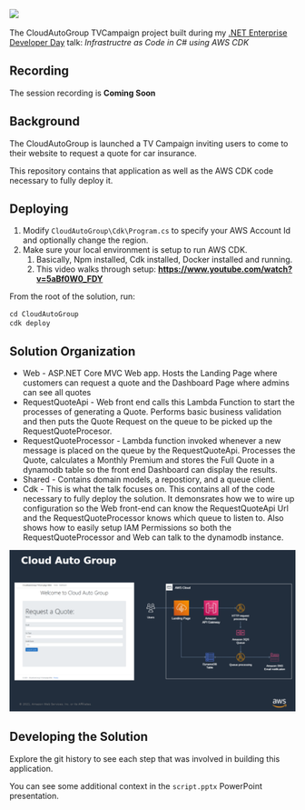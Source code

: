 ![](https://www.developerweek.com/global/wp-content/uploads/2021/08/AWS-Landing-Page-Banner-1536x152.jpg)

The CloudAutoGroup TVCampaign project built during my [.NET Enterprise Developer Day](https://www.developerweek.com/global/conference/cloud/net-enterprise-developer-day-hosted-by-amazon-web-services/) talk: _Infrastructre as Code in C# using AWS CDK_

## Recording

The session recording is **Coming Soon**

## Background

The CloudAutoGroup is launched a TV Campaign inviting users to come to their website to request a quote for car insurance.

This repository contains that application as well as the AWS CDK code necessary to fully deploy it.

## Deploying

1. Modify `CloudAutoGroup\Cdk\Program.cs` to specify your AWS Account Id and optionally change the region.
1. Make sure your local environment is setup to run AWS CDK.  
	1. Basically, Npm installed, Cdk installed, Docker installed and running.
	1. This video walks through setup: **https://www.youtube.com/watch?v=5aBf0W0_FDY**

From the root of the solution, run:

```
cd CloudAutoGroup
cdk deploy
```
## Solution Organization

- Web - ASP.NET Core MVC Web app.  Hosts the Landing Page where customers can request a quote and the Dashboard Page where admins can see all quotes
- RequestQuoteApi - Web front end calls this Lambda Function to start the processes of generating a Quote.  Performs basic business validation and then puts the Quote Request on the queue to be picked up the RequestQuoteProcesor.
- RequestQuoteProcessor - Lambda function invoked whenever a new message is placed on the queue by the RequestQuoteApi.  Processes the Quote, calculates a Monthly Premium and stores the Full Quote in a dynamodb table so the front end Dashboard can display the results.
- Shared - Contains domain models, a repostiory, and a queue client.
- Cdk - This is what the talk focuses on.  This contains all of the code necessary to fully deploy the solution.  It demonsrates how we to wire up configuration so the Web front-end can know the RequestQuoteApi Url and the RequestQuoteProcessor knows which queue to listen to.  Also shows how to easily setup IAM Permissions so both the RequestQuoteProcessor and Web can talk to the dynamodb instance.

![Architecture Slide](docs/architecture_slide.png)
## Developing the Solution

Explore the git history to see each step that was involved in building this application.

You can see some additional context in the `script.pptx` PowerPoint presentation.